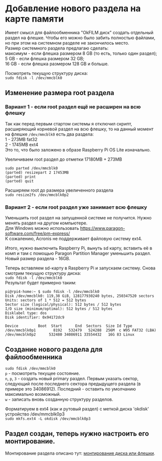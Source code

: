 # Добавление нового раздела на карте памяти
Имеет смысл для файлообменника "OkFILM диск" создать отдельный раздел на флешке. Чтобы его можно было забить полностью файлами,
но при этом на системном разделе не закончилось место.  
Размер системного раздела предлагаю сделать:  
максимум - если флешка размером 8 GB (то есть, только один раздел);  
5 GB - если флешка размером 32 GB;  
16 GB -  если флешка размером 128 GB и больше.  

Посмотреть текущую структуру диска:  
`sudo fdisk -l /dev/mmcblk0`  

## Изменение размера root раздела
### Вариант 1 - если root раздел ещё не расширен на всю флешку
Так как перед первым стартом системы я отключил скрипт, расширяющий корневой раздел на всю флешку, то на данный момент на флешке `/dev/mmcblk0` есть два раздела:  
1 - 273MB fat32  
2 - 1745MB ext4  
Это то, что было заложено в образе Raspberry Pi OS Lite изначально.  

Увеличиваем root раздел до отметки 17180MB + 273MB
```
sudo parted /dev/mmcblk0
(parted) resizepart 2 17453MB
(parted) print
(parted) quit
```

Расширяем root до размера увеличенного раздела  
`sudo resize2fs /dev/mmcblk0p2`  

### Вариант 2 - если root раздел уже занимает всю флешку
Уменьшить root раздел на запущенной системе не получится. Нужно менять раздел на другом компьютере.  
Для Windows можно использовать https://www.paragon-software.com/free/pm-express/  
К сожалению, Acronis не поддерживает файловую систему ext4.  

Итого, нужно выключить Raspberry Pi, вынуть sd карту, вставить её в комп и там с помощью Paragon Partition Manager уменьшить раздел.  
Новый размер раздела - 16GB.  

Теперь вставляем sd-карту в Raspberry Pi и запускаем систему. Снова смотрим текущую структуру диска:  
`sudo fdisk -l /dev/mmcblk0`  
Результат будет примерно таким:  
```
pi@rpi4-home:~ $ sudo fdisk -l /dev/mmcblk0
Disk /dev/mmcblk0: 119,38 GiB, 128177930240 bytes, 250347520 sectors
Units: sectors of 1 * 512 = 512 bytes
Sector size (logical/physical): 512 bytes / 512 bytes
I/O size (minimum/optimal): 512 bytes / 512 bytes
Disklabel type: dos
Disk identifier: 0x94172dc9

Device         Boot  Start      End  Sectors  Size Id Type
/dev/mmcblk0p1        8192   532479   524288  256M  c W95 FAT32 (LBA)
/dev/mmcblk0p2      532480 34086911 33554432   16G 83 Linux
```

## Создание нового раздела для файлообменника  
`sudo fdisk /dev/mmcblk0`  
`p` - посмотреть текущее состояние.  
`n`, `p`, `3` - создать новый primary раздел. Первым указать сектор, следующий после последнего сектора
предыдущего раздела (в примере это 34086912). Последний - оставить по умолчанию максимально возможный.  
`w` - записать вновь созданную структуру разделов.  

Форматируем в ext4 (как и рутовый раздел) с меткой диска 'okdisk' устройство /dev/mmcblk0p3  
`sudo mkfs.ext4 -L okdisk /dev/mmcblk0p3`  

## Раздел создан, теперь нужно настроить его монтирование.  
Монтирование раздела описано тут:
[монтирование диска или флешки](https://github.com/ZatolokinPavel/RPiNotes/blob/master/%D0%9C%D0%BE%D0%BD%D1%82%D0%B8%D1%80%D0%BE%D0%B2%D0%B0%D0%BD%D0%B8%D0%B5%20%D0%B4%D0%B8%D1%81%D0%BA%D0%B0%20%D0%B8%D0%BB%D0%B8%20%D1%84%D0%BB%D0%B5%D1%88%D0%BA%D0%B8.md).

